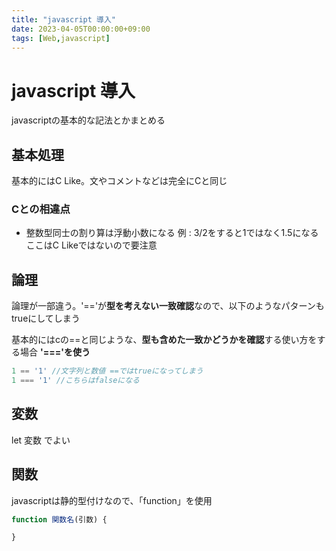 ```yaml
---
title: "javascript 導入"
date: 2023-04-05T00:00:00+09:00
tags: [Web,javascript]
---
```

# javascript 導入

javascriptの基本的な記法とかまとめる

## 基本処理

基本的にはC Like。文やコメントなどは完全にCと同じ

### Cとの相違点

* 整数型同士の割り算は浮動小数になる
例 : 3/2をすると1ではなく1.5になる ここはC Likeではないので要注意

## 論理

論理が一部違う。'=='が**型を考えない一致確認**なので、以下のようなパターンもtrueにしてしまう

基本的にはcの==と同じような、**型も含めた一致かどうかを確認**する使い方をする場合 **'==='を使う**

``` javascript
1 == '1' //文字列と数値 ==ではtrueになってしまう
1 === '1' //こちらはfalseになる
```

## 変数

let 変数 でよい

## 関数

javascriptは静的型付けなので、「function」を使用

``` javascript
function 関数名(引数) {

}
```